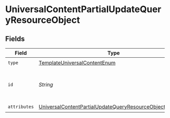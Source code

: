 # UniversalContentPartialUpdateQueryResourceObject


## Fields

| Field                                                                                                                                               | Type                                                                                                                                                | Required                                                                                                                                            | Description                                                                                                                                         | Example                                                                                                                                             |
| --------------------------------------------------------------------------------------------------------------------------------------------------- | --------------------------------------------------------------------------------------------------------------------------------------------------- | --------------------------------------------------------------------------------------------------------------------------------------------------- | --------------------------------------------------------------------------------------------------------------------------------------------------- | --------------------------------------------------------------------------------------------------------------------------------------------------- |
| `type`                                                                                                                                              | [TemplateUniversalContentEnum](../../models/components/TemplateUniversalContentEnum.md)                                                             | :heavy_check_mark:                                                                                                                                  | N/A                                                                                                                                                 |                                                                                                                                                     |
| `id`                                                                                                                                                | *String*                                                                                                                                            | :heavy_check_mark:                                                                                                                                  | The ID of the template universal content                                                                                                            | 01HWWWKAW4RHXQJCMW4R2KRYR4                                                                                                                          |
| `attributes`                                                                                                                                        | [UniversalContentPartialUpdateQueryResourceObjectAttributes](../../models/components/UniversalContentPartialUpdateQueryResourceObjectAttributes.md) | :heavy_check_mark:                                                                                                                                  | N/A                                                                                                                                                 |                                                                                                                                                     |